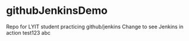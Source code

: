 # githubJenkinsDemo
Repo for LYIT student practicing github/jenkins
Change to see Jenkins in action
test123
abc
